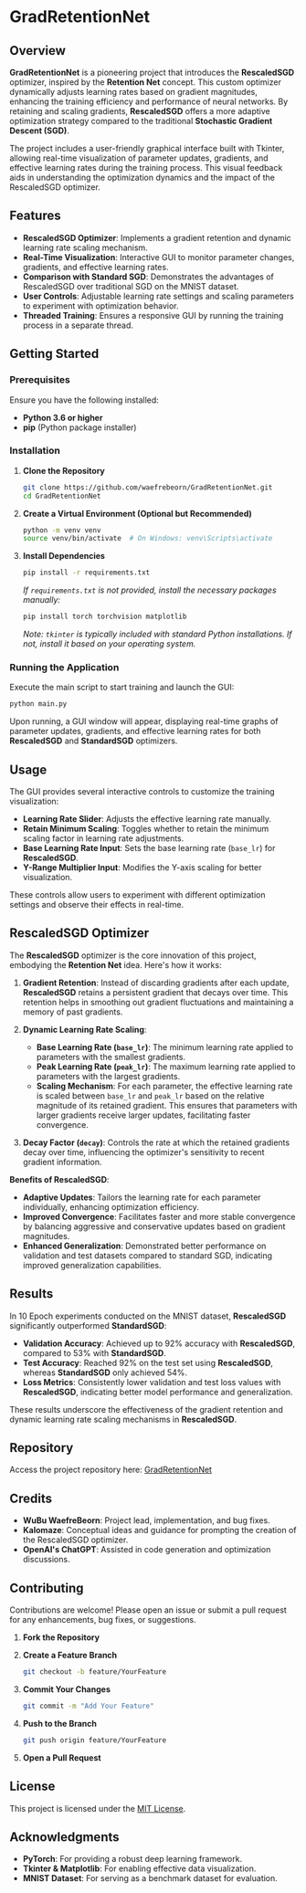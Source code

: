 # GradRetentionNet


## Overview

**GradRetentionNet** is a pioneering project that introduces the **RescaledSGD** optimizer, inspired by the **Retention Net** concept. This custom optimizer dynamically adjusts learning rates based on gradient magnitudes, enhancing the training efficiency and performance of neural networks. By retaining and scaling gradients, **RescaledSGD** offers a more adaptive optimization strategy compared to the traditional **Stochastic Gradient Descent (SGD)**.

The project includes a user-friendly graphical interface built with Tkinter, allowing real-time visualization of parameter updates, gradients, and effective learning rates during the training process. This visual feedback aids in understanding the optimization dynamics and the impact of the RescaledSGD optimizer.

## Features

- **RescaledSGD Optimizer**: Implements a gradient retention and dynamic learning rate scaling mechanism.
- **Real-Time Visualization**: Interactive GUI to monitor parameter changes, gradients, and effective learning rates.
- **Comparison with Standard SGD**: Demonstrates the advantages of RescaledSGD over traditional SGD on the MNIST dataset.
- **User Controls**: Adjustable learning rate settings and scaling parameters to experiment with optimization behavior.
- **Threaded Training**: Ensures a responsive GUI by running the training process in a separate thread.

## Getting Started

### Prerequisites

Ensure you have the following installed:

- **Python 3.6 or higher**
- **pip** (Python package installer)

### Installation

1. **Clone the Repository**

   ```bash
   git clone https://github.com/waefrebeorn/GradRetentionNet.git
   cd GradRetentionNet
   ```

2. **Create a Virtual Environment (Optional but Recommended)**

   ```bash
   python -m venv venv
   source venv/bin/activate  # On Windows: venv\Scripts\activate
   ```

3. **Install Dependencies**

   ```bash
   pip install -r requirements.txt
   ```

   *If `requirements.txt` is not provided, install the necessary packages manually:*

   ```bash
   pip install torch torchvision matplotlib
   ```

   *Note: `tkinter` is typically included with standard Python installations. If not, install it based on your operating system.*

### Running the Application

Execute the main script to start training and launch the GUI:

```bash
python main.py
```

Upon running, a GUI window will appear, displaying real-time graphs of parameter updates, gradients, and effective learning rates for both **RescaledSGD** and **StandardSGD** optimizers.

## Usage

The GUI provides several interactive controls to customize the training visualization:

- **Learning Rate Slider**: Adjusts the effective learning rate manually.
- **Retain Minimum Scaling**: Toggles whether to retain the minimum scaling factor in learning rate adjustments.
- **Base Learning Rate Input**: Sets the base learning rate (`base_lr`) for **RescaledSGD**.
- **Y-Range Multiplier Input**: Modifies the Y-axis scaling for better visualization.

These controls allow users to experiment with different optimization settings and observe their effects in real-time.

## RescaledSGD Optimizer

The **RescaledSGD** optimizer is the core innovation of this project, embodying the **Retention Net** idea. Here's how it works:

1. **Gradient Retention**: Instead of discarding gradients after each update, **RescaledSGD** retains a persistent gradient that decays over time. This retention helps in smoothing out gradient fluctuations and maintaining a memory of past gradients.

2. **Dynamic Learning Rate Scaling**:
   - **Base Learning Rate (`base_lr`)**: The minimum learning rate applied to parameters with the smallest gradients.
   - **Peak Learning Rate (`peak_lr`)**: The maximum learning rate applied to parameters with the largest gradients.
   - **Scaling Mechanism**: For each parameter, the effective learning rate is scaled between `base_lr` and `peak_lr` based on the relative magnitude of its retained gradient. This ensures that parameters with larger gradients receive larger updates, facilitating faster convergence.

3. **Decay Factor (`decay`)**: Controls the rate at which the retained gradients decay over time, influencing the optimizer's sensitivity to recent gradient information.

**Benefits of RescaledSGD**:

- **Adaptive Updates**: Tailors the learning rate for each parameter individually, enhancing optimization efficiency.
- **Improved Convergence**: Facilitates faster and more stable convergence by balancing aggressive and conservative updates based on gradient magnitudes.
- **Enhanced Generalization**: Demonstrated better performance on validation and test datasets compared to standard SGD, indicating improved generalization capabilities.

## Results

In 10 Epoch experiments conducted on the MNIST dataset, **RescaledSGD** significantly outperformed **StandardSGD**:

- **Validation Accuracy**: Achieved up to 92% accuracy with **RescaledSGD**, compared to 53% with **StandardSGD**.
- **Test Accuracy**: Reached 92% on the test set using **RescaledSGD**, whereas **StandardSGD** only achieved 54%.
- **Loss Metrics**: Consistently lower validation and test loss values with **RescaledSGD**, indicating better model performance and generalization.

These results underscore the effectiveness of the gradient retention and dynamic learning rate scaling mechanisms in **RescaledSGD**.

## Repository

Access the project repository here: [GradRetentionNet](https://github.com/waefrebeorn/GradRetentionNet)

## Credits

- **WuBu WaefreBeorn**: Project lead, implementation, and bug fixes.
- **Kalomaze**: Conceptual ideas and guidance for prompting the creation of the RescaledSGD optimizer.
- **OpenAI's ChatGPT**: Assisted in code generation and optimization discussions.

## Contributing

Contributions are welcome! Please open an issue or submit a pull request for any enhancements, bug fixes, or suggestions.

1. **Fork the Repository**
2. **Create a Feature Branch**

   ```bash
   git checkout -b feature/YourFeature
   ```

3. **Commit Your Changes**

   ```bash
   git commit -m "Add Your Feature"
   ```

4. **Push to the Branch**

   ```bash
   git push origin feature/YourFeature
   ```

5. **Open a Pull Request**

## License

This project is licensed under the [MIT License](LICENSE).

## Acknowledgments

- **PyTorch**: For providing a robust deep learning framework.
- **Tkinter & Matplotlib**: For enabling effective data visualization.
- **MNIST Dataset**: For serving as a benchmark dataset for evaluation.

